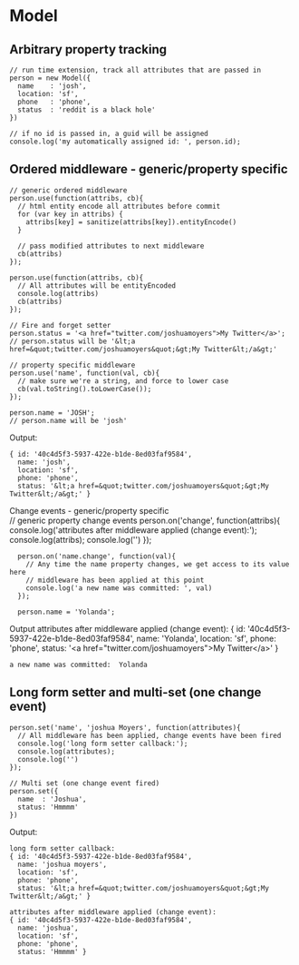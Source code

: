 Model
===========

Arbitrary property tracking
------

    // run time extension, track all attributes that are passed in
    person = new Model({
      name    : 'josh',
      location: 'sf',
      phone   : 'phone',
      status  : 'reddit is a black hole'
    })

    // if no id is passed in, a guid will be assigned
    console.log('my automatically assigned id: ', person.id);


Ordered middleware - generic/property specific
----------

    // generic ordered middleware
    person.use(function(attribs, cb){
      // html entity encode all attributes before commit
      for (var key in attribs) {
        attribs[key] = sanitize(attribs[key]).entityEncode()
      }

      // pass modified attributes to next middleware
      cb(attribs)
    });
    
    person.use(function(attribs, cb){
      // All attributes will be entityEncoded
      console.log(attribs)
      cb(attribs)
    });
    
    // Fire and forget setter
    person.status = '<a href="twitter.com/joshuamoyers">My Twitter</a>';
    // person.status will be '&lt;a href=&quot;twitter.com/joshuamoyers&quot;&gt;My Twitter&lt;/a&gt;'
    
    // property specific middleware
    person.use('name', function(val, cb){
      // make sure we're a string, and force to lower case
      cb(val.toString().toLowerCase());
    });

    person.name = 'JOSH';
    // person.name will be 'josh'

Output:

    { id: '40c4d5f3-5937-422e-b1de-8ed03faf9584',
      name: 'josh',
      location: 'sf',
      phone: 'phone',
      status: '&lt;a href=&quot;twitter.com/joshuamoyers&quot;&gt;My Twitter&lt;/a&gt;' }

Change events - generic/property specific      
      // generic property change events
      person.on('change', function(attribs){
        console.log('attributes after middleware applied (change event):');
        console.log(attribs);
        console.log('')
      });

      person.on('name.change', function(val){
        // Any time the name property changes, we get access to its value here
        // middleware has been applied at this point
        console.log('a new name was committed: ', val)
      });
      
      person.name = 'Yolanda';

Output
    attributes after middleware applied (change event):
    { id: '40c4d5f3-5937-422e-b1de-8ed03faf9584',
      name: 'Yolanda',
      location: 'sf',
      phone: 'phone',
      status: '&lt;a href=&quot;twitter.com/joshuamoyers&quot;&gt;My Twitter&lt;/a&gt;' }

    a new name was committed:  Yolanda
    
Long form setter and multi-set (one change event)
-----------    

    person.set('name', 'joshua Moyers', function(attributes){
      // All middleware has been applied, change events have been fired
      console.log('long form setter callback:');
      console.log(attributes);
      console.log('')
    });

    // Multi set (one change event fired)
    person.set({
      name  : 'Joshua',
      status: 'Hmmmm'
    })

Output:

    long form setter callback:
    { id: '40c4d5f3-5937-422e-b1de-8ed03faf9584',
      name: 'joshua moyers',
      location: 'sf',
      phone: 'phone',
      status: '&lt;a href=&quot;twitter.com/joshuamoyers&quot;&gt;My Twitter&lt;/a&gt;' }

    attributes after middleware applied (change event):
    { id: '40c4d5f3-5937-422e-b1de-8ed03faf9584',
      name: 'joshua',
      location: 'sf',
      phone: 'phone',
      status: 'Hmmmm' }